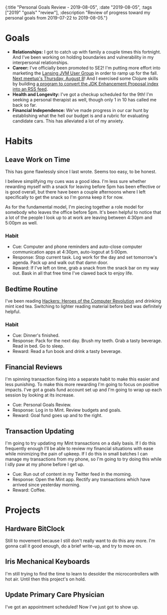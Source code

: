 {:title "Personal Goals Review - 2019-08-05", :date "2019-08-05", :tags ["2019" "goals" "review"], :description "Review of progress toward my personal goals from 2019-07-22 to 2019-08-05."}


# Goals
* **Relationships:** I got to catch up with family a couple times this fortnight. And I've been working on holding boundaries and vulnerability in my interpersonal relationships.
* **Career:** I've officially been promoted to SE2! I'm putting more effort into marketing the [Lansing JVM User Group](https://www.meetup.com/Lansing-JVM-User-Group/) in order to ramp up for the fall. [Next meetup's Thursday, August 8](https://www.meetup.com/Lansing-JVM-User-Group/events/bvdvfryzlblb/)! And I exercised some Clojure skills by building [a program to convert the JDK Enhancement Proposal index into an RSS feed](https://github.com/lucidmachine/jep-feed).
* **Health and Longevity:** I've got a checkup scheduled for the 9th! I'm seeking a personal therapist as well, though only 1 in 10 has called me back so far.
* **Financial Independence:** We've made progress in our car hunt by establishing what the hell our budget is and a rubric for evaluating candidate cars. This has alleviated a lot of my anxiety.


# Habits
## Leave Work on Time
This has gone flawlessly since I last wrote. Seems too easy, to be honest.

I believe simplifying my cues was a good idea. I'm less sure whether rewarding myself with a snack for leaving before 5pm has been effective or is good overall, but there have been a couple afternoons where I left specifically to get the snack so I'm gonna keep it for now.

As for the fundamental model, I'm piecing together a role model for somebody who leaves the office before 5pm. It's been helpful to notice that a lot of the people I look up to at work are leaving between 4:30pm and 5:00pm as well.

### Habit
* Cue: Computer and phone reminders and auto-close computer communication apps at 4:30pm, auto-logout at 5:00pm.
* Response: Stop current task. Log work for the day and set tomorrow's agenda. Pack up and walk out that damn door.
* Reward: If I've left on time, grab a snack from the snack bar on my way out. Bask in all that free time I've clawed back to enjoy life.

## Bedtime Routine
I've been reading [Hackers: Heroes of the Computer Revolution](https://en.m.wikipedia.org/wiki/Hackers:_Heroes_of_the_Computer_Revolution) and drinking mint iced tea. Switching to lighter reading material before bed was definitely helpful.

### Habit
* Cue: Dinner's finished.
* Response: Pack for the next day. Brush my teeth. Grab a tasty beverage. Read in bed. Go to sleep.
* Reward: Read a fun book and drink a tasty beverage.

## Financial Reviews
I'm spinning transaction fixing into a separate habit to make this easier and less punishing. To make this more rewarding I'm going to focus on positive impacts. I've got a goals fund account set up and I'm going to wrap up each session by looking at its increase.

* Cue: Personal Goals Review.
* Response: Log in to Mint. Review budgets and goals.
* Reward: Goal fund goes up and to the right.

## Transaction Updating 
I'm going to try updating my Mint transactions on a daily basis. If I do this frequently enough I'll be able to review my financial situations with ease while minimizing the pain of upkeep. If I do this in small batches I can manage my transactions from my phone, so I'm going to try doing this while I idly paw at my phone before I get up.

* Cue: Run out of content in my Twitter feed in the morning.
* Response: Open the Mint app. Rectify any transactions which have arrived since yesterday morning.
* Reward: Coffee.

# Projects
## Hardware BitClock
Still to movement because I still don't really want to do this any more. I'm gonna call it good enough, do a brief write-up, and try to move on.

## Iris Mechanical Keyboards
I'm still trying to find the time to learn to desolder the microcontrollers with hot air. Until then this project's on hold.

## Update Primary Care Physician
I've got an appointment scheduled! Now I've just got to show up.